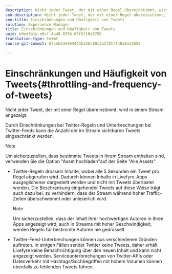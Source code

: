 ```yaml
---
description: Nicht jeder Tweet, der mit einer Regel übereinstimmt, wird in einem Stream angezeigt.
seo-description: Nicht jeder Tweet, der mit einer Regel übereinstimmt, wird in einem Stream angezeigt.
seo-title: Einschränkungen und Häufigkeit von Tweets
solution: Experience Manager
title: Einschränkungen und Häufigkeit von Tweets
uuid: b9edfb1e-e6cf-4a48-8756-05f5f18d8799
translation-type: tm+mt
source-git-commit: 67aeb3de964473b326c88c3a3f81ff48a6a12652

---
```



# Einschränkungen und Häufigkeit von Tweets{#throttling-and-frequency-of-tweets}

Nicht jeder Tweet, der mit einer Regel übereinstimmt, wird in einem Stream angezeigt.

Durch Einschränkungen bei Twitter-Regeln und Unterbrechungen bei Twitter-Feeds kann die Anzahl der im Stream sichtbaren Tweets eingeschränkt werden.

>[!NOTE]
>
>Um sicherzustellen, dass bestimmte Tweets in Ihrem Stream enthalten sind, verwenden Sie die Option "Asset hochladen"auf der Seite "Alle Assets".

* Twitter-Regeln drosseln Inhalte, wobei alle 5 Sekunden ein Tweet pro Regel abgerufen wird. Dadurch können Inhalte in Livefyre-Apps ausgeglichener dargestellt werden und nicht mit Tweets überlastet werden. Die Beschränkung eingehender Tweets auf diese Weise trägt auch dazu bei, zu verhindern, dass der Stream während hoher Traffic-Zeiten überschwemmt oder unleserlich wird.

   >[!NOTE]
   >
   >Um sicherzustellen, dass der Inhalt Ihrer hochwertigen Autoren in Ihren Apps angezeigt wird, auch in Streams mit hoher Geschwindigkeit, werden Regeln für bestimmte Autoren nie gedrosselt.

* Twitter-Feed-Unterbrechungen können aus verschiedenen Gründen auftreten. In einigen Fällen sendet Twitter keine Tweets, daher erhält Livefyre keine Benachrichtigung über den neuen Inhalt und kann nicht angezeigt werden. Serviceunterbrechungen von Twitter-APIs oder Datenverkehr mit Hashtags/Suchbegriffen mit hohem Volumen können ebenfalls zu fehlenden Tweets führen.

